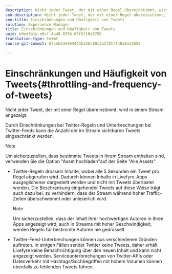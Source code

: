 ```yaml
---
description: Nicht jeder Tweet, der mit einer Regel übereinstimmt, wird in einem Stream angezeigt.
seo-description: Nicht jeder Tweet, der mit einer Regel übereinstimmt, wird in einem Stream angezeigt.
seo-title: Einschränkungen und Häufigkeit von Tweets
solution: Experience Manager
title: Einschränkungen und Häufigkeit von Tweets
uuid: b9edfb1e-e6cf-4a48-8756-05f5f18d8799
translation-type: tm+mt
source-git-commit: 67aeb3de964473b326c88c3a3f81ff48a6a12652

---
```



# Einschränkungen und Häufigkeit von Tweets{#throttling-and-frequency-of-tweets}

Nicht jeder Tweet, der mit einer Regel übereinstimmt, wird in einem Stream angezeigt.

Durch Einschränkungen bei Twitter-Regeln und Unterbrechungen bei Twitter-Feeds kann die Anzahl der im Stream sichtbaren Tweets eingeschränkt werden.

>[!NOTE]
>
>Um sicherzustellen, dass bestimmte Tweets in Ihrem Stream enthalten sind, verwenden Sie die Option "Asset hochladen"auf der Seite "Alle Assets".

* Twitter-Regeln drosseln Inhalte, wobei alle 5 Sekunden ein Tweet pro Regel abgerufen wird. Dadurch können Inhalte in Livefyre-Apps ausgeglichener dargestellt werden und nicht mit Tweets überlastet werden. Die Beschränkung eingehender Tweets auf diese Weise trägt auch dazu bei, zu verhindern, dass der Stream während hoher Traffic-Zeiten überschwemmt oder unleserlich wird.

   >[!NOTE]
   >
   >Um sicherzustellen, dass der Inhalt Ihrer hochwertigen Autoren in Ihren Apps angezeigt wird, auch in Streams mit hoher Geschwindigkeit, werden Regeln für bestimmte Autoren nie gedrosselt.

* Twitter-Feed-Unterbrechungen können aus verschiedenen Gründen auftreten. In einigen Fällen sendet Twitter keine Tweets, daher erhält Livefyre keine Benachrichtigung über den neuen Inhalt und kann nicht angezeigt werden. Serviceunterbrechungen von Twitter-APIs oder Datenverkehr mit Hashtags/Suchbegriffen mit hohem Volumen können ebenfalls zu fehlenden Tweets führen.

